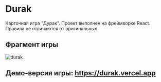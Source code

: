 # Durak
  Карточная игра "Дурак". Проект выполнен на фреймворке React. Правила не отличаются от оригинальных
  
## Фрагмент игры
  ![durak](https://user-images.githubusercontent.com/108856788/216585741-03618ab7-60c3-4c96-806e-1c1ffbaea745.gif)

## Демо-версия игры: https://durak.vercel.app

